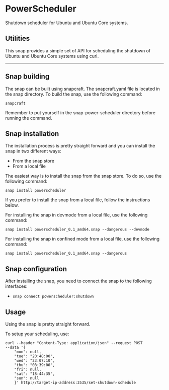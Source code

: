 # PowerScheduler

Shutdown scheduler for Ubuntu and Ubuntu Core systems.


## Utilities
This snap provides a simple set of API for scheduling the shutdown of Ubuntu and Ubuntu Core systems using curl.

***

## Snap building
The snap can be built using snapcraft. The snapcraft.yaml file is located in the snap directory. To build the snap, use the following command:

`snapcraft`

Remember to put yourself in the snap-power-scheduler directory before running the command.

## Snap installation
The installation process is pretty straight forward and you can install the snap in two different ways:
- From the snap store
- From a local file

The easiest way is to install the snap from the snap store. To do so, use the following command:

`snap install powerscheduler`


If you prefer to install the snap from a local file, follow the instructions below.

For installing the snap in devmode from a local file, use the following command:

`snap install powerscheduler_0.1_amd64.snap --dangerous --devmode`

For installing the snap in confined mode from a local file, use the following command:

`snap install powerscheduler_0.1_amd64.snap --dangerous`

## Snap configuration
After installing the snap, you need to connect the snap to the following interfaces:
- `snap connect powerscheduler:shutdown`

## Usage
Using the snap is pretty straight forward.

To setup your scheduling, use:
```
curl --header "Content-Type: application/json" --request POST
--data '{
    "mon": null,
    "tue": "20:48:00",
    "wed": "23:07:10",
    "thu": "08:39:00",
    "fri": null,
    "sat": "18:44:35",
    "sun": null
    }' http://target-ip-address:3535/set-shutdown-schedule
```
